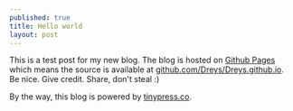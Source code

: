 ```yaml
---
published: true
title: Hello world
layout: post
---
```

This is a test post for my new blog. The blog is hosted on [Github Pages](http://pages.github.com/) which means the source is available at [github.com/Dreys/Dreys.github.io](http://github.com/Dreys/Dreys.github.io). Be nice. Give credit. Share, don't steal :)

By the way, this blog is powered by [tinypress.co](https://tinypress.co).